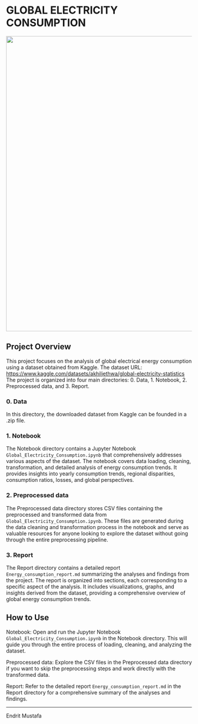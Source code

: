 # GLOBAL ELECTRICITY CONSUMPTION

<img src="https://blog.crisscrosstamizh.in/wp-content/uploads/2022/05/Explain-scientific-solutions-to-help-industries-reduce-their-energy-consumption.jpg" width="1200" height="800">

## Project Overview

This project focuses on the analysis of global electrical energy consumption using a dataset obtained from Kaggle. The dataset URL: https://www.kaggle.com/datasets/akhiljethwa/global-electricity-statistics <br>
The project is organized into four main directories: 0. Data, 1. Notebook, 2. Preprocessed data, and 3. Report.

### 0. Data
In this directory, the downloaded dataset from Kaggle can be founded in a .zip file.

### 1. Notebook
The Notebook directory contains a Jupyter Notebook <code>Global_Electricity_Consumption.ipynb</code> that comprehensively addresses various aspects of the dataset. The notebook covers data loading, cleaning, transformation, and detailed analysis of energy consumption trends. It provides insights into yearly consumption trends, regional disparities, consumption ratios, losses, and global perspectives.

### 2. Preprocessed data
The Preprocessed data directory stores CSV files containing the preprocessed and transformed data from <code>Global_Electricity_Consumption.ipynb</code>. These files are generated during the data cleaning and transformation process in the notebook and serve as valuable resources for anyone looking to explore the dataset without going through the entire preprocessing pipeline.

### 3. Report
The Report directory contains a detailed report <code>Energy_consumption_report.md</code> summarizing the analyses and findings from the project. The report is organized into sections, each corresponding to a specific aspect of the analysis. It includes visualizations, graphs, and insights derived from the dataset, providing a comprehensive overview of global energy consumption trends.

## How to Use
Notebook: Open and run the Jupyter Notebook <code>Global_Electricity_Consumption.ipynb</code> in the Notebook directory. This will guide you through the entire process of loading, cleaning, and analyzing the dataset.

Preprocessed data: Explore the CSV files in the Preprocessed data directory if you want to skip the preprocessing steps and work directly with the transformed data.

Report: Refer to the detailed report <code>Energy_consumption_report.md</code> in the Report directory for a comprehensive summary of the analyses and findings.

---

Endrit Mustafa